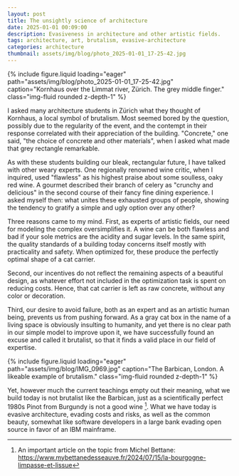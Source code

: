 ```yaml
---
layout: post
title: The unsightly science of architecture
date: 2025-01-01 00:09:00
description: Evasiveness in architecture and other artistic fields.
tags: architecture, art, brutalism, evasive-architecture
categories: architecture
thumbnail: assets/img/blog/photo_2025-01-01_17-25-42.jpg
---
```


{% include figure.liquid loading="eager" path="assets/img/blog/photo_2025-01-01_17-25-42.jpg" caption="Kornhaus over the Limmat river, Zürich. The grey middle finger." class="img-fluid rounded z-depth-1" %}

I asked many architecture students in Zürich what they thought of Kornhaus, a local symbol of brutalism. Most seemed bored by the question, possibly due to the regularity of the event, and the contempt in their response correlated with their appreciation of the building. "Concrete," one said, "the choice of concrete and other materials", when I asked what made that grey rectangle remarkable.

As with these students building our bleak, rectangular future, I have talked with other weary experts. One regionally renowned wine critic, when I inquired, used "flawless" as his highest praise about some soulless, oaky red wine. A gourmet described their branch of celery as "crunchy and delicious" in the second course of their fancy fine dining experience. I asked myself then: what unites these exhausted groups of people, showing the tendency to gratify a simple and ugly option over any other?

Three reasons came to my mind. First, as experts of artistic fields, our need for modeling the complex oversimplifies it. A wine can be both flawless and bad if your sole metrics are the acidity and sugar levels. In the same spirit, the quality standards of a building today concerns itself mostly with practicality and safety. When optimized for, these produce the perfectly optimal shape of a cat carrier.

Second, our incentives do not reflect the remaining aspects of a beautiful design, as whatever effort not included in the optimization task is spent on reducing costs. Hence, that cat carrier is left as raw concrete, without any color or decoration.

Third, our desire to avoid failure, both as an expert and as an artistic human being, prevents us from pushing forward. As a gray cat box in the name of a living space is obviously insulting to humanity, and yet there is no clear path in our simple model to improve upon it, we have successfully found an excuse and called it brutalist, so that it finds a valid place in our field of expertise.

{% include figure.liquid loading="eager" path="assets/img/blog/IMG_0969.jpg" caption="The Barbican, London. A likeable example of brutalism." class="img-fluid rounded z-depth-1" %}

Yet, however much the current teachings empty out their meaning, what we build today is not brutalist like the Barbican, just as a scientifically perfect 1980s Pinot from Burgundy is not a good wine [^1]. What we have today is evasive architecture, evading costs and risks, as well as the common beauty, somewhat like software developers in a large bank evading open source in favor of an IBM mainframe.

[^1]: An important article on the topic from Michel Bettane: <https://www.mybettanedesseauve.fr/2024/07/15/la-bourgogne-limpasse-et-lissue>
